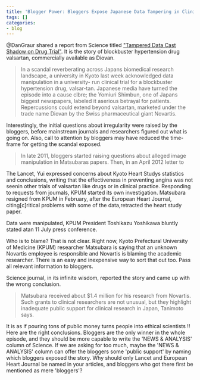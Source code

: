 ```yaml
---
title: 'Blogger Power: Bloggers Expose Japanese Data Tampering in Clinical Trial'
tags: []
categories:
- blog
---
```

@DanGraur shared a report from Science titled ["Tampered Data Cast Shadow on
Drug Trial"](http://twileshare.com/auhx). It is the story of blockbuster
hypertension drug valsartan, commercially available as Diovan.
<!--more-->

> In a scandal reverberating across Japans biomedical research landscape, a
university in Kyoto last week acknowledged data manipulation in a university-
run clinical trial for a blockbuster hypertension drug, valsar-tan. Japanese
media have turned the episode into a cause clbre; the Yomiuri Shimbun, one of
Japans biggest newspapers, labeled it aserious betrayal for patients.
Repercussions could extend beyond valsartan, marketed under the trade name
Diovan by the Swiss pharmaceutical giant Novartis.

Interestingly, the initial questions about irregularity were raised by the
bloggers, before mainstream journals and researchers figured out what is going
on. Also, call to attention by bloggers may have reduced the time-frame for
getting the scandal exposed.

> In late 2011, bloggers started raising questions about alleged image
manipulation in Matsubaras papers. Then, in an April 2012 letter to

The Lancet, Yui expressed concerns about Kyoto Heart Studys statistics and
conclusions, writing that the effectiveness in preventing angina was not
seenin other trials of valsartan like drugs or in clinical practice.
Responding to requests from journals, KPUM started its own investigation.
Matsubara resigned from KPUM in February, after the European Heart Journal,
citing[c]ritical problems with some of the data,retracted the heart study
paper.

Data were manipulated, KPUM President Toshikazu Yoshikawa bluntly stated atan
11 July press conference.

Who is to blame? That is not clear. Right now, Kyoto Prefectural University of
Medicine (KPUM) researcher Matsubara is saying that an unknown Novartis
employee is responsible and Novartis is blaming the academic researcher. There
is an easy and inexpensive way to sort that out too. Pass all relevant
information to bloggers.

Science journal, in its infinite wisdom, reported the story and came up with
the wrong conclusion.

> Matsubara received about $1.4 million for his research from Novartis. Such
grants to clinical researchers are not unusual, but they highlight inadequate
public support for clinical research in Japan, Tanimoto says.

It is as if pouring tons of public money turns people into ethical scientists
!! Here are the right conclusions. Bloggers are the only winner in the whole
episode, and they should be more capable to write the 'NEWS & ANALYSIS' column
of Science. If we are asking for too much, maybe the 'NEWS & ANALYSIS' column
can offer the bloggers some 'public support' by naming which bloggers exposed
the story. Why should only Lancet and European Heart Journal be named in your
articles, and bloggers who got there first be mentioned as mere 'bloggers'?

